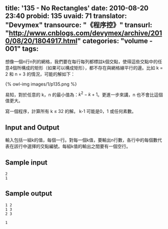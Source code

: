 title: '135 - No Rectangles'
date: 2010-08-20 23:40
probid: 135
uvaid: 71
translator: "Devymex"
transource: "《程序控》"
transurl: "http://www.cnblogs.com/devymex/archive/2010/08/20/1804917.html"
categories: "volume - 001"
tags:
---


想像一個n行n列的網格，我們要在每行每列都標註k個交點，使得這些交點中的任意4個所構成的矩形（如果可以構成矩形），都不存在與網格線平行的邊。比如 k = 2 和 n = 3 的情況，可能的解如下：

{% owl-img images/1/p135.png %}

易知，對於任意的 k，n 的最小值為：$k^{2}-k+1$。更進一步來講，n 也不會比這個值更大。

寫一個程序，計算所有 k ≤ 32 的解。 k-1 可能是0，1 或任何素數。

<!-- more -->

## Input and Output ##

輸入包括一組k的值，每個一行。對每一個k值，要輸出n行數，各行中的每個數代表在該行中選擇的交點編號。每組k值的輸出之間要有一個空行。
 
## Sample input ##

	2
	1

  
## Sample output ##

	1 2
	1 3
	2 3

	1
